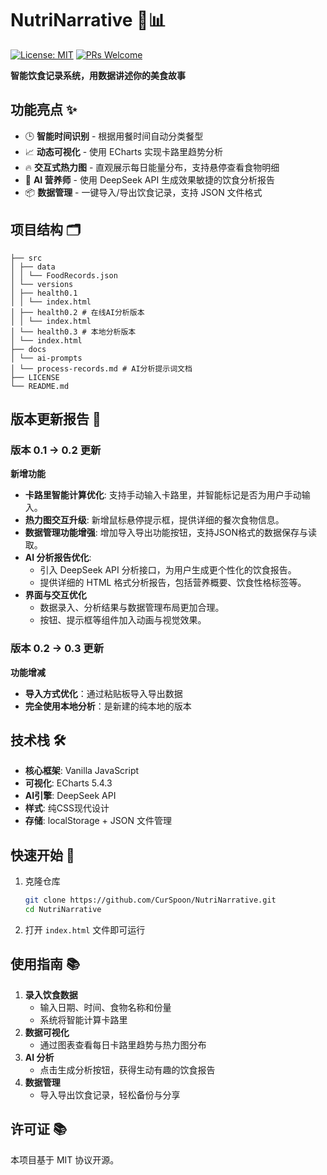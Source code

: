 # NutriNarrative 🥗📊

[![License: MIT](https://img.shields.io/badge/License-MIT-green.svg)](https://opensource.org/licenses/MIT) [![PRs Welcome](https://img.shields.io/badge/PRs-welcome-brightgreen.svg)](https://github.com/CurSpoon/NutriNarrative/pulls)

**智能饮食记录系统，用数据讲述你的美食故事**

## 功能亮点 ✨
- 🕒 **智能时间识别** - 根据用餐时间自动分类餐型
- 📈 **动态可视化** - 使用 ECharts 实现卡路里趋势分析
- 🔥 **交互式热力图** - 直观展示每日能量分布，支持悬停查看食物明细
- 🤖 **AI 营养师** - 使用 DeepSeek API 生成效果敏捷的饮食分析报告
- 📦 **数据管理** - 一键导入/导出饮食记录，支持 JSON 文件格式

## 项目结构 🗂️
```
├── src
│ ├── data
│ │ └── FoodRecords.json 
│ └── versions
│ ├── health0.1
│ │ └── index.html
│ ├── health0.2 # 在线AI分析版本
│ │ └── index.html
│ └── health0.3 # 本地分析版本
│ └── index.html
├── docs
│ └── ai-prompts
│ └── process-records.md # AI分析提示词文档
├── LICENSE
└── README.md
```

## 版本更新报告 📄

### 版本 0.1 -> 0.2 更新

**新增功能**
- **卡路里智能计算优化**: 支持手动输入卡路里，并智能标记是否为用户手动输入。
- **热力图交互升级**: 新增鼠标悬停提示框，提供详细的餐次食物信息。
- **数据管理功能增强**: 增加导入导出功能按钮，支持JSON格式的数据保存与读取。
- **AI 分析报告优化**:
  - 引入 DeepSeek API 分析接口，为用户生成更个性化的饮食报告。
  - 提供详细的 HTML 格式分析报告，包括营养概要、饮食性格标签等。
- **界面与交互优化**
  - 数据录入、分析结果与数据管理布局更加合理。
  - 按钮、提示框等组件加入动画与视觉效果。
 
 ### 版本 0.2 -> 0.3 更新

 **功能增减**
 - **导入方式优化**：通过粘贴板导入导出数据
 - **完全使用本地分析**：是新建的纯本地的版本


## 技术栈 🛠️
- **核心框架**: Vanilla JavaScript
- **可视化**: ECharts 5.4.3
- **AI引擎**: DeepSeek API
- **样式**: 纯CSS现代设计
- **存储**: localStorage + JSON 文件管理

## 快速开始 🚀

1. 克隆仓库
    ```bash
    git clone https://github.com/CurSpoon/NutriNarrative.git
    cd NutriNarrative
    ```
2. 打开 `index.html` 文件即可运行

## 使用指南 📚
1. **录入饮食数据**
   - 输入日期、时间、食物名称和份量
   - 系统将智能计算卡路里
2. **数据可视化**
   - 通过图表查看每日卡路里趋势与热力图分布
3. **AI 分析**
   - 点击生成分析按钮，获得生动有趣的饮食报告
4. **数据管理**
   - 导入导出饮食记录，轻松备份与分享

## 许可证 📚
本项目基于 MIT 协议开源。

